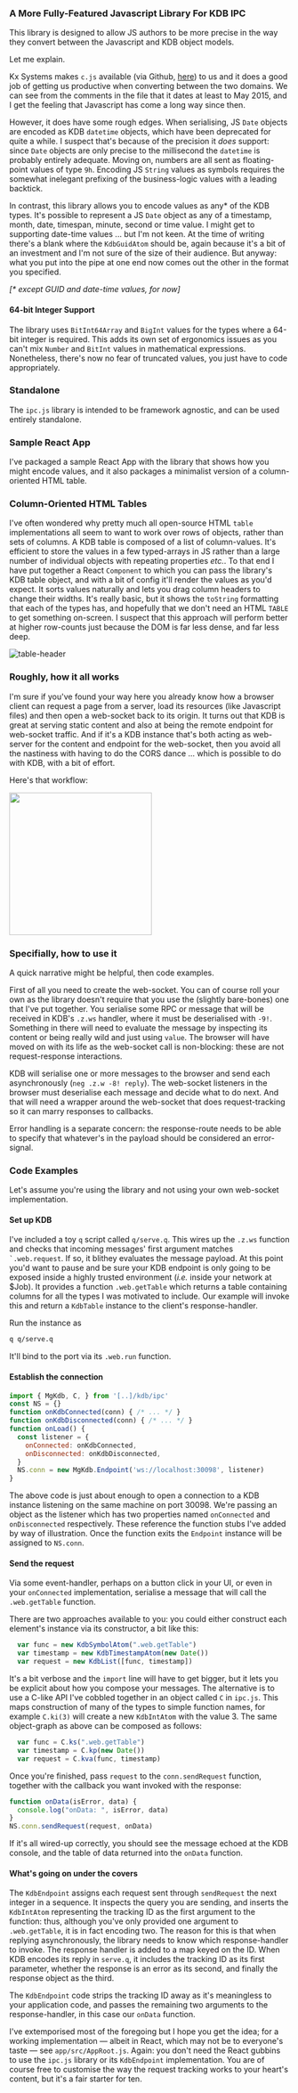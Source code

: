 ### A More Fully-Featured Javascript Library For KDB IPC 

This library is designed to allow JS authors to be more precise in the way they convert between the Javascript and KDB object models. 

Let me explain.

Kx Systems makes `c.js` available (via Github, [here](https://github.com/KxSystems/kdb/blob/28d14cde9840ddb1d98613560cf5e051ae108a4d/c/c.js)) to us and it does a good job of getting us productive when converting between the two domains. We can see from the comments in the file that it dates at least to May 2015, and I get the feeling that Javascript has come a long way since then. 

However, it does have some rough edges. When serialising, JS `Date` objects are encoded as KDB `datetime` objects, which have been deprecated for quite a while. I suspect that's because of the precision it _does_ support: since `Date` objects are only precise to the millisecond the `datetime` is probably entirely adequate. Moving on, numbers are all sent as floating-point values of type `9h`. Encoding JS `String` values as symbols requires the somewhat inelegant prefixing of the business-logic values with a leading backtick.

In contrast, this library allows you to encode values as any* of the KDB types. It's possible to represent a JS `Date` object as any of a timestamp, month, date, timespan, minute, second or time value. I might get to supporting date-time values ... but I'm not keen. At the time of writing there's a blank where the `KdbGuidAtom` should be, again because it's a bit of an investment and I'm not sure of the size of their audience. But anyway: what you put into the pipe at one end now comes out the other in the format you specified. 

_\[* except GUID and date-time values, for now\]_

#### 64-bit Integer Support

The library uses `BitInt64Array` and `BigInt` values for the types where a 64-bit integer is required. This adds its own set of ergonomics issues as you can't mix `Number` and `BitInt` values in mathematical expressions. Nonetheless, there's now no fear of truncated values, you just have to code appropriately.

### Standalone

The `ipc.js` library is intended to be framework agnostic, and can be used entirely standalone. 

### Sample React App

I've packaged a sample React App with the library that shows how you might encode values, and it also packages a minimalist version of a column-oriented HTML table. 

### Column-Oriented HTML Tables

I've often wondered why pretty much all open-source HTML `table` implementations all seem to want to work over rows of objects, rather than sets of columns. A KDB table is composed of a list of column-values. It's efficient to store the values in a few typed-arrays in JS rather than a large number of individual objects with repeating properties _etc._. To that end I have put together a React `Component` to which you can pass the library's KDB table object, and with a bit of config it'll render the values as you'd expect. It sorts values naturally and lets you drag column headers to change their widths. It's really basic, but it shows the `toString` formatting that each of the types has, and hopefully that we don't need an HTML `TABLE`  to get something on-screen. I suspect that this approach will perform better at higher row-counts just because the DOM is far less dense, and far less deep.

![table-header](https://github.com/user-attachments/assets/684101bf-3ad8-460c-a2e7-87d39929abbc)

### Roughly, how it all works

I'm sure if you've found your way here you already know how a browser client can request a page from a server, load its resources (like Javascript files) and then open a web-socket back to its origin. It turns out that KDB is great at serving static content and also at being the remote endpoint for web-socket traffic. And if it's a KDB instance that's both acting as web-server for the content and endpoint for the web-socket, then you avoid all the nastiness with having to do the CORS dance ... which is possible to do with KDB, with a bit of effort. 

Here's that workflow:

<img src="https://github.com/user-attachments/assets/9976353b-ec24-49b6-8900-07a2de5e6b06" width="256"/>

### Specifially, how to use it

A quick narrative might be helpful, then code examples.

First of all you need to create the web-socket. You can of course roll your own as the library doesn't require that you use the (slightly bare-bones) one that I've put together. You serialise some RPC or message that will be received in KDB's `.z.ws` handler, where it must be deserialised with `-9!`. Something in there will need to evaluate the message by inspecting its content or being really wild and just using `value`. The browser will have moved on with its life as the web-socket call is non-blocking: these are not request-response interactions.

KDB will serialise one or more messages to the browser and send each asynchronously (`neg .z.w -8! reply`). The web-socket listeners in the browser must deserialise each message and decide what to do next. And that will need a wrapper around the web-socket that does request-tracking so it can marry responses to callbacks. 

Error handling is a separate concern: the response-route needs to be able to specify that whatever's in the payload should be considered an error-signal. 

### Code Examples

Let's assume you're using the library and not using your own web-socket implementation. 

#### Set up KDB

I've included a toy `q` script called `q/serve.q`. This wires up the `.z.ws` function and checks that incoming messages' first argument matches `` `.web.request``. If so, it blithey evaluates the message payload. At this point you'd want to pause and be sure your KDB endpoint is only going to be exposed inside a highly trusted environment (_i.e._ inside your network at $Job). It provides a function `.web.getTable` which returns a table containing columns for all the types I was motivated to include. Our example will invoke this and return a `KdbTable` instance to the client's response-handler. 

Run the instance as
```bash
q q/serve.q
```
It'll bind to the port via its `.web.run` function.

#### Establish the connection

```javascript
import { MgKdb, C, } from '[..]/kdb/ipc'
const NS = {}
function onKdbConnected(conn) { /* ... */ }
function onKdbDisconnected(conn) { /* ... */ }
function onLoad() {
  const listener = {
    onConnected: onKdbConnected,
    onDisconnected: onKdbDisconnected,
  }
  NS.conn = new MgKdb.Endpoint('ws://localhost:30098', listener)
}
```
The above code is just about enough to open a connection to a KDB instance listening on the same machine on port 30098. We're passing an object as the listener which has two properties named `onConnected` and `onDisconnected` respectively. These reference the function stubs I've added by way of illustration. Once the function exits the `Endpoint` instance will be assigned to `NS.conn`.

#### Send the request

Via some event-handler, perhaps on a button click in your UI, or even in your `onConnected` implementation, serialise a message that will call the `.web.getTable` function.

There are two approaches available to you: you could either construct each element's instance via its constructor, a bit like this:
```javascript
  var func = new KdbSymbolAtom(".web.getTable")
  var timestamp = new KdbTimestampAtom(new Date())
  var request = new KdbList([func, timestamp])
```
It's a bit verbose and the `import` line will have to get bigger, but it lets you be explicit about how you compose your messages. The alternative is to use a C-like API I've cobbled together in an object called `C` in `ipc.js`. This maps construction of many of the types to simple function names, for example `C.ki(3)` will create a new `KdbIntAtom` with the value 3. The same object-graph as above can be composed as follows:
```javascript
  var func = C.ks(".web.getTable")
  var timestamp = C.kp(new Date())
  var request = C.kva(func, timestamp)
```
Once you're finished, pass `request` to the `conn.sendRequest` function, together with the callback you want invoked with the response:
```javascript
function onData(isError, data) {
  console.log("onData: ", isError, data)
}
NS.conn.sendRequest(request, onData)
```
If it's all wired-up correctly, you should see the message echoed at the KDB console, and the table of data returned into the `onData` function.

#### What's going on under the covers

The `KdbEndpoint` assigns each request sent through `sendRequest` the next integer in a sequence. It inspects the query you are sending, and inserts the `KdbIntAtom` representing the tracking ID as the first argument to the function: thus, although you've only provided one argument to `.web.getTable`, it is in fact encoding two. The reason for this is that when replying asynchronously, the library needs to know which response-handler to invoke. The response handler is added to a map keyed on the ID. When KDB encodes its reply in `serve.q`, it includes the tracking ID as its first parameter, whether the response is an error as its second, and finally the response object as the third.

The `KdbEndpoint` code strips the tracking ID away as it's meaningless to your application code, and passes the remaining two arguments to the response-handler, in this case our `onData` function.

I've extemporised most of the foregoing but I hope you get the idea; for a working implementation — albeit in React, which may not be to everyone's taste — see `app/src/AppRoot.js`. Again: you don't need the React gubbins to use the `ipc.js` library or its `KdbEndpoint` implementation. You are of course free to customise the way the request tracking works to your heart's content, but it's a fair starter for ten.



